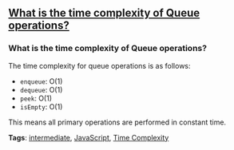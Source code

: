 ## [What is the time complexity of Queue operations?](#what-is-the-time-complexity-of-queue-operations)

### What is the time complexity of Queue operations?

The time complexity for queue operations is as follows:
- `enqueue`: O(1)
- `dequeue`: O(1)
- `peek`: O(1)
- `isEmpty`: O(1)

This means all primary operations are performed in constant time.

**Tags**: [intermediate](./level/intermediate), [JavaScript](./theme/javascript), [Time Complexity](./theme/time_complexity)


